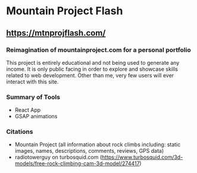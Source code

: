 # Mountain Project Flash
## https://mtnprojflash.com/
### Reimagination of mountainproject.com for a personal portfolio
This project is entirely educational and not being used to generate any income. It is only public facing in order to explore and showcase skills related to web development. Other than me, very few users will ever interact with this site. 

### Summary of Tools
- React App
- GSAP animations



### Citations
- Mountain Project (all information about rock climbs including: static images, names, descriptions, comments, reviews, GPS data)
- radiotowerguy on turbosquid.com (https://www.turbosquid.com/3d-models/free-rock-climbing-cam-3d-model/274417)
